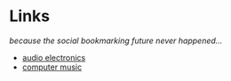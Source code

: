 # Links

_because the social bookmarking future never happened..._

- [audio electronics](audio_electronics.md)
- [computer music](computer_music.md)
